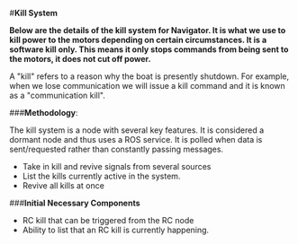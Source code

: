#**Kill System**

**Below are the details of the kill system for Navigator. It is what we use to kill power to the motors depending on certain circumstances. It is a software kill only. This means it only stops commands from being sent to the motors, it does not cut off power.**

A "kill" refers to a reason why the boat is presently shutdown. For example, when we lose communication we will issue a kill command and it is known as a "communication kill".

###**Methodology**:

The kill system is a node with several key features. It is considered a dormant node and thus uses a ROS service. It is polled when data is sent/requested rather than constantly passing messages. 
* Take in kill and revive signals from several sources
* List the kills currently active in the system.
* Revive all kills at once

###**Initial Necessary Components**
* RC kill that can be triggered from the RC node
* Ability to list that an RC kill is currently happening.
